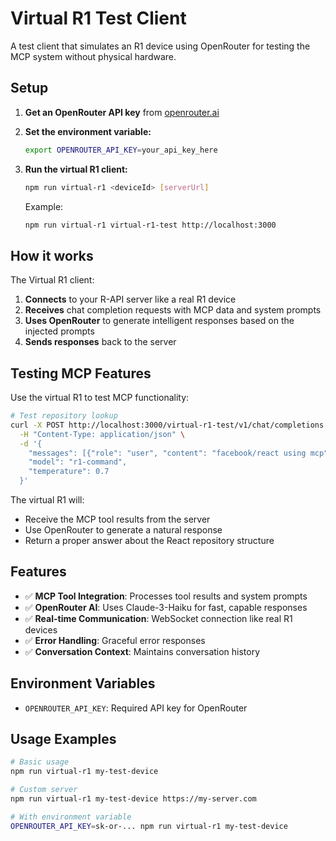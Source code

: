 # Virtual R1 Test Client

A test client that simulates an R1 device using OpenRouter for testing the MCP system without physical hardware.

## Setup

1. **Get an OpenRouter API key** from [openrouter.ai](https://openrouter.ai)

2. **Set the environment variable:**
   ```bash
   export OPENROUTER_API_KEY=your_api_key_here
   ```

3. **Run the virtual R1 client:**
   ```bash
   npm run virtual-r1 <deviceId> [serverUrl]
   ```

   Example:
   ```bash
   npm run virtual-r1 virtual-r1-test http://localhost:3000
   ```

## How it works

The Virtual R1 client:

1. **Connects** to your R-API server like a real R1 device
2. **Receives** chat completion requests with MCP data and system prompts
3. **Uses OpenRouter** to generate intelligent responses based on the injected prompts
4. **Sends responses** back to the server

## Testing MCP Features

Use the virtual R1 to test MCP functionality:

```bash
# Test repository lookup
curl -X POST http://localhost:3000/virtual-r1-test/v1/chat/completions \
  -H "Content-Type: application/json" \
  -d '{
    "messages": [{"role": "user", "content": "facebook/react using mcp"}],
    "model": "r1-command",
    "temperature": 0.7
  }'
```

The virtual R1 will:
- Receive the MCP tool results from the server
- Use OpenRouter to generate a natural response
- Return a proper answer about the React repository structure

## Features

- ✅ **MCP Tool Integration**: Processes tool results and system prompts
- ✅ **OpenRouter AI**: Uses Claude-3-Haiku for fast, capable responses
- ✅ **Real-time Communication**: WebSocket connection like real R1 devices
- ✅ **Error Handling**: Graceful error responses
- ✅ **Conversation Context**: Maintains conversation history

## Environment Variables

- `OPENROUTER_API_KEY`: Required API key for OpenRouter

## Usage Examples

```bash
# Basic usage
npm run virtual-r1 my-test-device

# Custom server
npm run virtual-r1 my-test-device https://my-server.com

# With environment variable
OPENROUTER_API_KEY=sk-or-... npm run virtual-r1 my-test-device
```